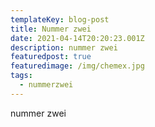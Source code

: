 ```yaml
---
templateKey: blog-post
title: Nummer zwei
date: 2021-04-14T20:20:23.001Z
description: nummer zwei
featuredpost: true
featuredimage: /img/chemex.jpg
tags:
  - nummerzwei
---
```

nummer zwei